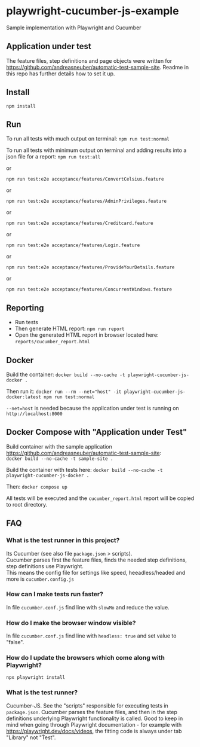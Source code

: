# playwright-cucumber-js-example
Sample implementation with Playwright and Cucumber

## Application under test
The feature files, step definitions and page objects were written for https://github.com/andreasneuber/automatic-test-sample-site.
Readme in this repo has further details how to set it up.

## Install
`npm install`

## Run
To run all tests with much output on terminal: `npm run test:normal`

To run all tests with minimum output on terminal and adding results into a json file for a report: `npm run test:all`

or

`npm run test:e2e acceptance/features/ConvertCelsius.feature`

or 

`npm run test:e2e acceptance/features/AdminPrivileges.feature`

or 

`npm run test:e2e acceptance/features/Creditcard.feature`

or

`npm run test:e2e acceptance/features/Login.feature`

or

`npm run test:e2e acceptance/features/ProvideYourDetails.feature`

or

`npm run test:e2e acceptance/features/ConcurrentWindows.feature`

## Reporting
- Run tests
- Then generate HTML report: `npm run report`
- Open the generated HTML report in browser located here: `reports/cucumber_report.html`

## Docker
Build the container: `docker build --no-cache -t playwright-cucumber-js-docker .`

Then run it: `docker run --rm --net="host" -it playwright-cucumber-js-docker:latest npm run test:normal`

`--net=host` is needed because the application under test is running on `http://localhost:8000`

## Docker Compose with "Application under Test"
Build container with the sample application https://github.com/andreasneuber/automatic-test-sample-site:     
`docker build --no-cache -t sample-site .`

Build the container with tests here: `docker build --no-cache -t playwright-cucumber-js-docker .`

Then: `docker compose up`

All tests will be executed and the `cucumber_report.html` report will be copied to root directory.

## FAQ
### What is the test runner in this project?
Its Cucumber (see also file `package.json` > scripts).  
Cucumber parses first the feature files, finds the needed step definitions, step definitions use Playwright.  
This means the config file for settings like speed, heeadless/headed and more is `cucumber.config.js`

### How can I make tests run faster?
In file `cucumber.conf.js` find line with `slowMo` and reduce the value.

### How do I make the browser window visible?
In file `cucumber.conf.js` find line with `headless: true` and set value to "false".

### How do I update the browsers which come along with Playwright?
`npx playwright install`

### What is the test runner?
Cucumber-JS. See the "scripts" responsible for executing tests in `package.json`.
Cucumber parses the feature files, and then in the step definitions underlying Playwright functionality is called.
Good to keep in mind when going through Playwright documentation - for example with https://playwright.dev/docs/videos, 
the fitting code is always under tab "Library" not "Test".
